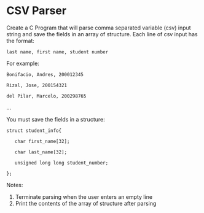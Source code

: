 # CSV Parser

Create a C Program that will parse comma separated variable (csv) input string and save the fields in an array of structure. Each line of csv input has the format:

`last name, first name, student number`

For example:

`Bonifacio, Andres, 200012345`

`Rizal, Jose, 200154321`

`del Pilar, Marcelo, 200298765`

...

You must save the fields in a structure:

`struct student_info{`
	
`	char first_name[32];`
	
`	char last_name[32];`

`	unsigned long long student_number;`

`};`

Notes:
1. Terminate parsing when the user enters an empty line
2. Print the contents of the array of structure after parsing
